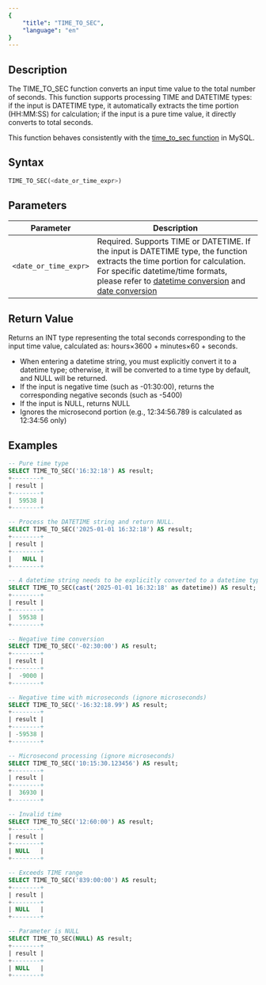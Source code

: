 ```yaml
---
{
    "title": "TIME_TO_SEC",
    "language": "en"
}
---
```


## Description

The TIME_TO_SEC function converts an input time value to the total number of seconds. This function supports processing TIME and DATETIME types: if the input is DATETIME type, it automatically extracts the time portion (HH:MM:SS) for calculation; if the input is a pure time value, it directly converts to total seconds.

This function behaves consistently with the [time_to_sec function](https://dev.mysql.com/doc/refman/8.4/en/date-and-time-functions.html#function_time-to-sec) in MySQL.

## Syntax

```sql
TIME_TO_SEC(<date_or_time_expr>)
```

## Parameters

| Parameter             | Description                                                                                                                                                                                                                                                                                                                                                     |
|-----------------------|-----------------------------------------------------------------------------------------------------------------------------------------------------------------------------------------------------------------------------------------------------------------------------------------------------------------------------------------------------------------|
| `<date_or_time_expr>` | Required. Supports TIME or DATETIME. If the input is DATETIME type, the function extracts the time portion for calculation. For specific datetime/time formats, please refer to [datetime conversion](../../../../../docs/sql-manual/basic-element/sql-data-types/conversion/datetime-conversion) and [date conversion](../../../../../docs/sql-manual/basic-element/sql-data-types/conversion/date-conversion)|

## Return Value

Returns an INT type representing the total seconds corresponding to the input time value, calculated as: hours×3600 + minutes×60 + seconds.

- When entering a datetime string, you must explicitly convert it to a datetime type; otherwise, it will be converted to a time type by default, and NULL will be returned.
- If the input is negative time (such as -01:30:00), returns the corresponding negative seconds (such as -5400)
- If the input is NULL, returns NULL
- Ignores the microsecond portion (e.g., 12:34:56.789 is calculated as 12:34:56 only)

## Examples

```sql
-- Pure time type
SELECT TIME_TO_SEC('16:32:18') AS result;
+--------+
| result |
+--------+
|  59538 |
+--------+

-- Process the DATETIME string and return NULL.
SELECT TIME_TO_SEC('2025-01-01 16:32:18') AS result;
+--------+
| result |
+--------+
|   NULL |
+--------+

-- A datetime string needs to be explicitly converted to a datetime type.
SELECT TIME_TO_SEC(cast('2025-01-01 16:32:18' as datetime)) AS result;
+--------+
| result |
+--------+
|  59538 |
+--------+

-- Negative time conversion
SELECT TIME_TO_SEC('-02:30:00') AS result;
+--------+
| result |
+--------+
|  -9000 |
+--------+

-- Negative time with microseconds (ignore microseconds)
SELECT TIME_TO_SEC('-16:32:18.99') AS result;
+--------+
| result |
+--------+
| -59538 |
+--------+

-- Microsecond processing (ignore microseconds)
SELECT TIME_TO_SEC('10:15:30.123456') AS result;
+--------+
| result |
+--------+
|  36930 |
+--------+

-- Invalid time
SELECT TIME_TO_SEC('12:60:00') AS result;
+--------+
| result |
+--------+
| NULL   |
+--------+

-- Exceeds TIME range
SELECT TIME_TO_SEC('839:00:00') AS result;
+--------+
| result |
+--------+
| NULL   |
+--------+

-- Parameter is NULL
SELECT TIME_TO_SEC(NULL) AS result;
+--------+
| result |
+--------+
| NULL   |
+--------+
```